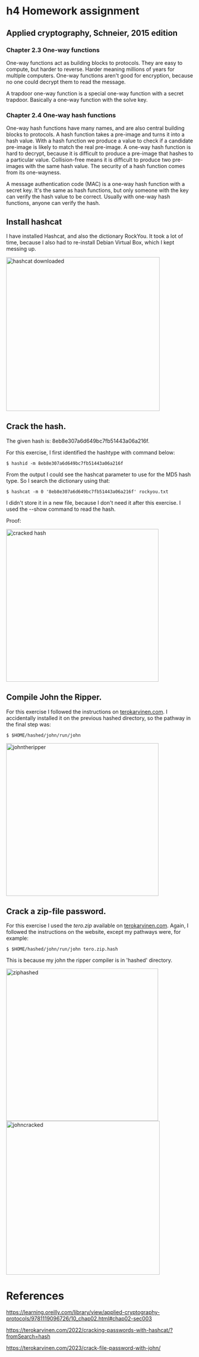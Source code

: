  # h4 Homework assignment

 ## Applied cryptography, Schneier, 2015 edition
 
  ### Chapter 2.3 One-way functions
  
One-way functions act as building blocks to protocols. They are easy to compute, but harder to reverse. Harder meaning millions of years for multiple computers. One-way functions aren't good for encryption, because no one could decrypt them to read the message. 
   
A trapdoor one-way function is a special one-way function with a secret trapdoor. Basically a one-way function with the solve key.
   
 ### Chapter 2.4 One-way hash functions
 
One-way hash functions have many names, and are also central building blocks to protocols. A hash function takes a pre-image and turns it into a hash value. With a hash function we produce a value to check if a candidate pre-image is likely to match the real pre-image. A one-way hash function is hard to decrypt, because it is difficult to produce a pre-image that hashes to a particular value. Collision-free means it is difficult to produce two pre-images with the same hash value. The security of a hash function comes from its one-wayness.
   
A message authentication code (MAC) is a one-way hash function with a secret key. It's the same as hash functions, but only someone with the key can verify the hash value to be correct. Usually with one-way hash functions, anyone can verify the hash. 
  
 ## Install hashcat
  
I have installed Hashcat, and also the dictionary RockYou. It took a lot of time, because I also had to re-install Debian Virtual Box, which I kept messing up.
  
  <img width="413" alt="hashcat downloaded" src="https://user-images.githubusercontent.com/122969251/218764386-556d8cb9-7c71-4885-9271-bc5f843212e3.png">
  
 ## Crack the hash.
  
The given hash is: 8eb8e307a6d649bc7fb51443a06a216f. 
  
For this exercise, I first identified the hashtype with command below:
  
    $ hashid -m 8eb8e307a6d649bc7fb51443a06a216f
  
From the output I could see the hashcat parameter to use for the MD5 hash type. So I search the dictionary using that:
  
    $ hashcat -m 0 '8eb8e307a6d649bc7fb51443a06a216f' rockyou.txt
   
I didn't store it in a new file, because I don't need it after this exercise. I used the --show command to read the hash.
  
Proof:
  
<img width="410" alt="cracked hash" src="https://user-images.githubusercontent.com/122969251/218767911-95c26354-a7d3-4a01-acc5-f3180c098c6b.png">

 ## Compile John the Ripper.
  
For this exercise I followed the instructions on [terokarvinen.com](https://terokarvinen.com/2023/crack-file-password-with-john/). I accidentally installed it on the previous hashed directory, so the pathway in the final step was:
  
    $ $HOME/hashed/john/run/john
  
  <img width="410" alt="johntheripper" src="https://user-images.githubusercontent.com/122969251/218774961-679b3aad-ff3c-44bd-9f8a-4e71a033ebb6.png">
  
 ## Crack a zip-file password.
   
 For this exercise I used the *tero.zip* available on [terokarvinen.com](https://terokarvinen.com/2023/crack-file-password-with-john/). Again, I followed the instructions on the website, except my pathways were, for example:
 
    $ $HOME/hashed/john/run/john tero.zip.hash 
 
This is because my john the ripper compiler is in 'hashed' directory.
  
  <img width="409" alt="ziphashed" src="https://user-images.githubusercontent.com/122969251/218777632-ab7802b8-e0b2-46e4-ab3a-2b000aafb923.png">
  
  <img width="413" alt="johncracked" src="https://user-images.githubusercontent.com/122969251/218777560-cade8584-885e-4c0a-a81a-06fd2260b657.png">
  
 # References
  
https://learning.oreilly.com/library/view/applied-cryptography-protocols/9781119096726/10_chap02.html#chap02-sec003
  
https://terokarvinen.com/2022/cracking-passwords-with-hashcat/?fromSearch=hash 
  
https://terokarvinen.com/2023/crack-file-password-with-john/
  
